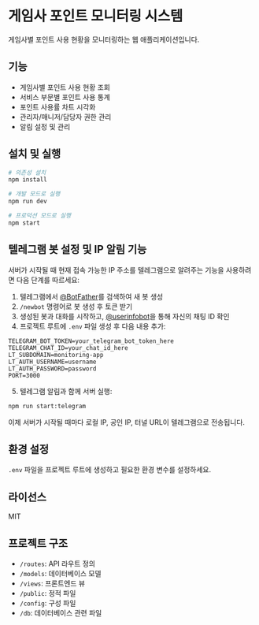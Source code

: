 # 게임사 포인트 모니터링 시스템

게임사별 포인트 사용 현황을 모니터링하는 웹 애플리케이션입니다.

## 기능

- 게임사별 포인트 사용 현황 조회
- 서비스 부문별 포인트 사용 통계
- 포인트 사용률 차트 시각화
- 관리자/매니저/담당자 권한 관리
- 알림 설정 및 관리

## 설치 및 실행

```bash
# 의존성 설치
npm install

# 개발 모드로 실행
npm run dev

# 프로덕션 모드로 실행
npm start
```

## 텔레그램 봇 설정 및 IP 알림 기능

서버가 시작될 때 현재 접속 가능한 IP 주소를 텔레그램으로 알려주는 기능을 사용하려면 다음 단계를 따르세요:

1. 텔레그램에서 [@BotFather](https://t.me/BotFather)를 검색하여 새 봇 생성
2. `/newbot` 명령어로 봇 생성 후 토큰 받기
3. 생성된 봇과 대화를 시작하고, [@userinfobot](https://t.me/userinfobot)을 통해 자신의 채팅 ID 확인
4. 프로젝트 루트에 `.env` 파일 생성 후 다음 내용 추가:

```
TELEGRAM_BOT_TOKEN=your_telegram_bot_token_here
TELEGRAM_CHAT_ID=your_chat_id_here
LT_SUBDOMAIN=monitoring-app
LT_AUTH_USERNAME=username
LT_AUTH_PASSWORD=password
PORT=3000
```

5. 텔레그램 알림과 함께 서버 실행:

```bash
npm run start:telegram
```

이제 서버가 시작될 때마다 로컬 IP, 공인 IP, 터널 URL이 텔레그램으로 전송됩니다.

## 환경 설정

`.env` 파일을 프로젝트 루트에 생성하고 필요한 환경 변수를 설정하세요.

## 라이선스

MIT

## 프로젝트 구조

- `/routes`: API 라우트 정의
- `/models`: 데이터베이스 모델
- `/views`: 프론트엔드 뷰
- `/public`: 정적 파일
- `/config`: 구성 파일
- `/db`: 데이터베이스 관련 파일 